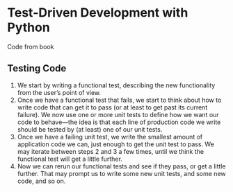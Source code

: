 # Test-Driven Development with Python
Code from book

## Testing Code
1. We start by writing a functional test, describing the new functionality from the
user’s point of view.
2. Once we have a functional test that fails, we start to think about how to write
code that can get it to pass (or at least to get past its current failure). We now use
one or more unit tests to define how we want our code to behave—the idea is that
each line of production code we write should be tested by (at least) one of our
unit tests.
3. Once we have a failing unit test, we write the smallest amount of application code
we can, just enough to get the unit test to pass. We may iterate between steps 2
and 3 a few times, until we think the functional test will get a little further.
4. Now we can rerun our functional tests and see if they pass, or get a little further.
That may prompt us to write some new unit tests, and some new code, and so on.